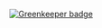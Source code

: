 

[![Greenkeeper badge](https://badges.greenkeeper.io/knpwrs/pco-graphql.svg?token=7a84012981d6368f0eb14575c6e60331185f0dd724495b84841402aad3bd25ba&ts=1500470889176)](https://greenkeeper.io/)